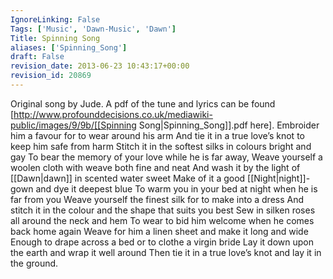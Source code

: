 ```yaml
---
IgnoreLinking: False
Tags: ['Music', 'Dawn-Music', 'Dawn']
Title: Spinning Song
aliases: ['Spinning_Song']
draft: False
revision_date: 2013-06-23 10:43:17+00:00
revision_id: 20869
---
```


Original song by Jude. 
A pdf of the tune and lyrics can be found [http://www.profounddecisions.co.uk/mediawiki-public/images/9/9b/[[Spinning Song|Spinning_Song]].pdf here]. 
Embroider him a favour for to wear around his arm
And tie it in a true love’s knot to keep him safe from harm
Stitch it in the softest silks in colours bright and gay
To bear the memory of your love while he is far away,
Weave yourself a woolen cloth with weave both fine and neat
And wash it by the light of [[Dawn|dawn]] in scented water sweet
Make of it a good [[Night|night]]-gown and dye it deepest blue
To warm you in your bed at night when he is far from you
Weave yourself the finest silk for to make into a dress
And stitch it in the colour and the shape that suits you best
Sew in silken roses all around the neck and hem
To wear to bid him welcome when he comes back home again
Weave for him a linen sheet and make it long and wide
Enough to drape across a bed or to clothe a virgin bride
Lay it down upon the earth and wrap it well around
Then tie it in a true love’s knot and lay it in the ground.